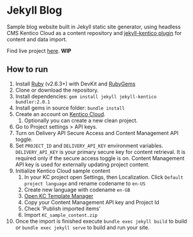 # Jekyll Blog

Sample blog website built in Jekyll static site generator, using headless CMS Kentico Cloud as a content repository and
[jekyll-kentico plugin](https://github.com/RadoslavK/jekyll-kentico) for content and data import. 

Find live project [here](https://radoslavk.github.io/jekyll-blog/en-US/posts). **WIP**

## How to run

1. Install [Ruby](https://www.ruby-lang.org/en/downloads/) (v2.6.3+) with DevKit and [RubyGems](https://rubygems.org/pages/download)
2. Clone or download the repository.
3. Install dependencies: `gem install jekyll jekyll-kentico bundler:2.0.1`
4. Install gems in source folder: `bundle install`
5. Create an account on [Kentico Cloud](https://app.kenticocloud.com/).
    1. Optionally you can create a new clean project.
6. Go to Project settings > API keys.
8. Turn on Delivery API Secure Access and Content Management API toggle.
7. Set `PROJECT_ID` and `DELIVERY_API_KEY` environment variables. `DELIVERY_API_KEY` is your primary secure key for content retrieval. It is required only if the secure access toggle is on. Content Management API key is used for externally updating project content.
9. Initialize Kentico Cloud sample content
    1. In your KC project open Settings, then Localization. Click `Default project language` and rename codename to `en-US`
    2. Create new language with codename `en-GB` 
    3. [Open KC Template Manager](https://kentico.github.io/cloud-template-manager/import-from-file)
    4. Copy your Content Management API key and Project Id
    5. Check 'Publish imported items'
    6. Import `KC_sample_content.zip`
10. Once the import is finished execute `bundle exec jekyll build` to build or `bundle exec jekyll serve` to build and run your site.
